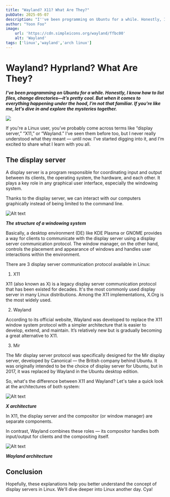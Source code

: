 ```yaml
---
title: "Wayland? X11? What Are They?"
pubDate: 2025-05-07
description: "I''ve been programming on Ubuntu for a while. Honestly, I know how to list files, change directories — it'’s pretty cool. But when it comes to everything happening under the hood, I'’m not that familiar. If you''re like me, let''s dive in and explore the mysteries together."
author: "Yoon Foo"
image:
    url: 'https://cdn.simpleicons.org/wayland/ffbc00'
    alt: 'Wayland'
tags: ['linux','wayland','arch linux']
---
```


# Wayland? Hyprland? What Are They?

***I've been programming on Ubuntu for a while. Honestly, I know how to list files, change directories—it’s pretty cool. But when it comes to everything happening under the hood, I’m not that familiar. If you're like me, let's dive in and explore the mysteries together.***

<div class="h-52 md:h-72 lg:h-96 max-w-content bg-white items-center rounded-3xl flex items-center">
    <img src="https://cdn.simpleicons.org/wayland/ffbc00" class="h-40 md:h-52 lg:h-72">
</div>


If you're a Linux user, you’ve probably come across terms like “display server,” “X11,” or “Wayland.” I’ve seen them before too, but I never really understood what they meant — until now. I’ve started digging into it, and I’m excited to share what I learn with you all.

## The display server

A display server is a program responsible for coordinating input and output between its clients, the operating system, the hardware, and each other. It plays a key role in any graphical user interface, especially the windowing system.

Thanks to the display server, we can interact with our computers graphically instead of being limited to the command line.

![Alt text](https://upload.wikimedia.org/wikipedia/commons/thumb/9/95/Schema_of_the_layers_of_the_graphical_user_interface.svg/600px-Schema_of_the_layers_of_the_graphical_user_interface.svg.png 'The architecture of windowing system')

<p class="flex justify-center"><strong><em> The structure of a windowing system </em></strong></p>

Basically, a desktop environment (DE) like KDE Plasma or GNOME provides a way for clients to communicate with the display server using a display server communication protocol. The window manager, on the other hand, controls the placement and appearance of windows and handles user interactions within the environment. 

There are 3 display server communication protocol available in Linux:
1. X11

X11 (also known as X) is a legacy display server communication protocol that has been existed for decades. It's the most commonly used display server in many Linux distributions. Among the X11 implementations, X.Org is the most widely used.

2. Wayland

According to its official website, Wayland was developed to replace the X11 window system protocol with a simpler architecture that is easier to develop, extend, and maintain. It’s relatively new but is gradually becoming a great alternative to X11. 

3. Mir

The Mir display server protocol was specifically designed for the Mir display server, developed by Canonical — the British company behind Ubuntu. It was originally intended to be the choice of display server for Ubuntu, but in 2017, it was replaced by Wayland in the Ubuntu desktop edition.

So, what's the difference between X11 and Wayland? Let's take a quick look at the architectures of both system:

![Alt text](https://wayland.freedesktop.org/x-architecture.png 'x architecture')

<p class="flex justify-center"><strong><em> X architecture </em></strong></p>

In X11, the display server and the compositor (or window manager) are separate components.

In contrast, Wayland combines these roles — its compositor handles both input/output for clients and the compositing itself.

![Alt text](https://wayland.freedesktop.org/wayland-architecture.png 'wayland architecture')

<p class="flex justify-center"><strong><em> Wayland architecture </em></strong></p>

## Conclusion

Hopefully, these explanations help you better understand the concept of display servers in Linux. We'll dive deeper into Linux another day. Cya!